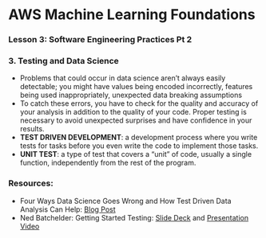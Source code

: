 # AWS Machine Learning Foundations 

### Lesson 3: Software Engineering Practices Pt 2

### 3. Testing and Data Science 


* Problems that could occur in data science aren’t always easily detectable; you might have values being encoded incorrectly, features being used inappropriately, unexpected data breaking assumptions
* To catch these errors, you have to check for the quality and accuracy of your analysis in addition to the quality of your code. Proper testing is necessary to avoid unexpected surprises and have confidence in your results.
* **TEST DRIVEN DEVELOPMENT**: a development process where you write tests for tasks before you even write the code to implement those tasks.
* **UNIT TEST**: a type of test that covers a “unit” of code, usually a single function, independently from the rest of the program.

### Resources:
* Four Ways Data Science Goes Wrong and How Test Driven Data Analysis Can Help: [Blog Post](https://www.predictiveanalyticsworld.com/patimes/four-ways-data-science-goes-wrong-and-how-test-driven-data-analysis-can-help/6947/)
* Ned Batchelder: Getting Started Testing: [Slide Deck](https://speakerdeck.com/pycon2014/getting-started-testing-by-ned-batchelder) and [Presentation Video](https://www.youtube.com/watch?v=FxSsnHeWQBY)

